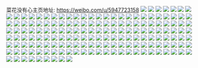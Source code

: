 菜花没有心主页地址: https://weibo.com/u/5947723158 
![](https://wx4.sinaimg.cn/mw2000/006uw2uGgy1h95wo3zivuj32c03407wi.jpg) 
![](https://wx4.sinaimg.cn/mw2000/006uw2uGgy1h95woj9961j32c0340qv7.jpg) 
![](https://wx4.sinaimg.cn/mw2000/006uw2uGgy1h8grxynsgbj32c0340hdx.jpg) 
![](https://wx4.sinaimg.cn/mw2000/006uw2uGgy1h8grxt8u25j32c0340x6r.jpg) 
![](https://wx4.sinaimg.cn/mw2000/006uw2uGgy1h78tt8r4t5j30u00sutbs.jpg) 
![](https://wx4.sinaimg.cn/mw2000/006uw2uGgy1h73ywpx9j1j32c0340e83.jpg) 
![](https://wx4.sinaimg.cn/mw2000/006uw2uGgy1h73ywlzmklj32c0340x6q.jpg) 
![](https://wx4.sinaimg.cn/mw2000/006uw2uGgy1h73ywkjxbbj32c0340hdt.jpg) 
![](https://wx4.sinaimg.cn/mw2000/006uw2uGgy1h73ywjkuyoj32c0340e82.jpg) 
![](https://wx4.sinaimg.cn/mw2000/006uw2uGgy1h73ywi3borj32c0340e82.jpg) 
![](https://wx4.sinaimg.cn/mw2000/006uw2uGgy1h73yww8sg2j32c0340x6p.jpg) 
![](https://wx4.sinaimg.cn/mw2000/006uw2uGgy1h73ywuuxo8j334033y1kx.jpg) 
![](https://wx4.sinaimg.cn/mw2000/006uw2uGgy1h73ywxvliwj32c0340b2c.jpg) 
![](https://wx4.sinaimg.cn/mw2000/006uw2uGgy1h6oxkcgdu6j30wr1z0hdt.jpg) 
![](https://wx4.sinaimg.cn/mw2000/006uw2uGgy1h5tqgbstonj32c0341arz.jpg) 
![](https://wx4.sinaimg.cn/mw2000/006uw2uGgy1h5tqfrm59rj32c0341dyz.jpg) 
![](https://wx4.sinaimg.cn/mw2000/006uw2uGgy1h5tqfm8p26j32c03404qs.jpg) 
![](https://wx4.sinaimg.cn/mw2000/006uw2uGgy1h5tqfv9hyyj32c034l4l1.jpg) 
![](https://wx4.sinaimg.cn/mw2000/006uw2uGgy1h5tqfzm6pxj32c03414qs.jpg) 
![](https://wx4.sinaimg.cn/mw2000/006uw2uGgy1h5tqg2nssuj32c03404dt.jpg) 
![](https://wx4.sinaimg.cn/mw2000/006uw2uGgy1h40zp6e8fsj32c0340e83.jpg) 
![](https://wx4.sinaimg.cn/mw2000/006uw2uGgy1h40zpllarej30u01hce7f.jpg) 
![](https://wx4.sinaimg.cn/mw2000/006uw2uGgy1h2v85jhp6gj32c02c0b2a.jpg) 
![](https://wx4.sinaimg.cn/mw2000/006uw2uGgy1h2v85vfyhlj32c02c07wi.jpg) 
![](https://wx4.sinaimg.cn/mw2000/006uw2uGgy1h2v85y7z7uj32c02c0x6p.jpg) 
![](https://wx4.sinaimg.cn/mw2000/006uw2uGgy1h2v85nmrx6j32c0340b2a.jpg) 
![](https://wx4.sinaimg.cn/mw2000/006uw2uGgy1h2v85m71quj32c0340b2a.jpg) 
![](https://wx4.sinaimg.cn/mw2000/006uw2uGgy1h2v85py567j32c0340b2a.jpg) 
![](https://wx4.sinaimg.cn/mw2000/006uw2uGgy1h2v85r9tirj32c02c0hdt.jpg) 
![](https://wx4.sinaimg.cn/mw2000/006uw2uGgy1h2v85wz4l4j32c03404qq.jpg) 
![](https://wx4.sinaimg.cn/mw2000/006uw2uGgy1h2v85s9rkjj32c02c0npd.jpg) 
![](https://wx4.sinaimg.cn/mw2000/006uw2uGgy1h2b9b4uwyvj32c03407wk.jpg) 
![](https://wx4.sinaimg.cn/mw2000/006uw2uGgy1h22fr64sl4j30vc15s7c8.jpg) 
![](https://wx4.sinaimg.cn/mw2000/006uw2uGgy1h1l4x5kfr8j30vc15sahj.jpg) 
![](https://wx4.sinaimg.cn/mw2000/006uw2uGgy1h1l4x68f3nj31c62dohdt.jpg) 
![](https://wx4.sinaimg.cn/mw2000/006uw2uGgy1h1l4x7r6flj31sc2dshdt.jpg) 
![](https://wx4.sinaimg.cn/mw2000/006uw2uGgy1gzq1rw7dlrj32c03407wh.jpg) 
![](https://wx4.sinaimg.cn/mw2000/006uw2uGly1gy7tmk0bf5j32c02c0x6r.jpg) 
![](https://wx4.sinaimg.cn/mw2000/006uw2uGgy1gttqtsd1gsj32c02c0b2a.jpg) 
![](https://wx4.sinaimg.cn/mw2000/006uw2uGgy1gttqu0igg6j32c02c0x6p.jpg) 
![](https://wx4.sinaimg.cn/mw2000/006uw2uGly1gr2zwazcfqj32c02c07wm.jpg) 
![](https://wx4.sinaimg.cn/mw2000/006uw2uGly1gr2zxkb2m6j32c02c0e88.jpg) 
![](https://wx4.sinaimg.cn/mw2000/006uw2uGly1gr2zx26yjxj32c02c0kjt.jpg) 
![](https://wx4.sinaimg.cn/mw2000/006uw2uGly1gr2zwlmvkij32c02c0npj.jpg) 
![](https://wx4.sinaimg.cn/mw2000/006uw2uGly1goyfgncpknj32c02c0e82.jpg) 
![](https://wx4.sinaimg.cn/mw2000/006uw2uGly1goyffrv2b8j32c02by4qq.jpg) 
![](https://wx4.sinaimg.cn/mw2000/006uw2uGgy1gmwg571hrtj32bc334qv8.jpg) 
![](https://wx4.sinaimg.cn/mw2000/006uw2uGgy1gmwg5vvc06j33342bcnpg.jpg) 
![](https://wx4.sinaimg.cn/mw2000/006uw2uGgy1gmwg6ngxdjj33342bc1l1.jpg) 
![](https://wx4.sinaimg.cn/mw2000/006uw2uGgy1gmwg7bqk2aj32bc334e84.jpg) 
![](https://wx4.sinaimg.cn/mw2000/006uw2uGgy1gmwg7z47nhj32bc334e84.jpg) 
![](https://wx4.sinaimg.cn/mw2000/006uw2uGgy1gmwg8ml58pj32bc3347wk.jpg) 
![](https://wx4.sinaimg.cn/mw2000/006uw2uGgy1gmwg94d2ayj32bc334b2b.jpg) 
![](https://wx4.sinaimg.cn/mw2000/006uw2uGgy1gmwg9st0rdj32bc334hdw.jpg) 
![](https://wx4.sinaimg.cn/mw2000/006uw2uGgy1gmwg9tr66ej30qy0qyaca.jpg) 
![](https://wx4.sinaimg.cn/mw2000/c3d4c733gy1h95ytax8lcj20u013zq9h.jpg) 
![](https://wx4.sinaimg.cn/mw2000/c3d4c733gy1h95yt9zdzej20u0140n0s.jpg) 
![](https://wx4.sinaimg.cn/mw2000/c3d4c733gy1h95yt8hmt7j20u01hcwlc.jpg) 
![](https://wx4.sinaimg.cn/mw2000/c3d4c733gy1h95yt9hd2xj20u013vdoi.jpg) 
![](https://wx4.sinaimg.cn/mw2000/c3d4c733gy1h95ytyw3r1j20u01hcn2x.jpg) 
![](https://wx4.sinaimg.cn/mw2000/c3d4c733gy1h95yv0czw0j20u0140ais.jpg) 
![](https://wx4.sinaimg.cn/mw2000/c3d4c733gy1h7k3ifknaij20u016011r.jpg) 
![](https://wx4.sinaimg.cn/mw2000/c3d4c733gy1h7k3iguev6j20u00xrjyj.jpg) 
![](https://wx4.sinaimg.cn/mw2000/c3d4c733gy1h7k3ii9zgij20u01hcgs2.jpg) 
![](https://wx4.sinaimg.cn/mw2000/c3d4c733gy1h7k3ijg6t0j20u01i4110.jpg) 
![](https://wx4.sinaimg.cn/mw2000/c3d4c733gy1h7k3ill9fsj20u01hctt9.jpg) 
![](https://wx4.sinaimg.cn/mw2000/c3d4c733gy1h7k3io6samj20u01hcars.jpg) 
![](https://wx4.sinaimg.cn/mw2000/c3d4c733gy1h7k3is2sc2j20u0140gor.jpg) 
![](https://wx4.sinaimg.cn/mw2000/c3d4c733gy1h6sfftxpxkj20u0140jse.jpg) 
![](https://wx4.sinaimg.cn/mw2000/c3d4c733gy1h6sffugcrwj20u01403zj.jpg) 
![](https://wx4.sinaimg.cn/mw2000/c3d4c733gy1h60nl8d5ruj20u0190jzh.jpg) 
![](https://wx4.sinaimg.cn/mw2000/c3d4c733gy1h60nl8wxwcj21900u0n6z.jpg) 
![](https://wx4.sinaimg.cn/mw2000/c3d4c733gy1h60ns5y6blj20u0190q4m.jpg) 
![](https://wx4.sinaimg.cn/mw2000/c3d4c733gy1h60nl5srm1j20u0140418.jpg) 
![](https://wx4.sinaimg.cn/mw2000/c3d4c733gy1h60nl6ylooj20u0140dnx.jpg) 
![](https://wx4.sinaimg.cn/mw2000/c3d4c733gy1h60nl59c61j20u0140di4.jpg) 
![](https://wx4.sinaimg.cn/mw2000/c3d4c733gy1h60nohz674j20u014075j.jpg) 
![](https://wx4.sinaimg.cn/mw2000/c3d4c733gy1h60nl7naofj20u011iqak.jpg) 
![](https://wx4.sinaimg.cn/mw2000/c3d4c733gy1h60nl814vsj20u0190ael.jpg) 
![](https://wx4.sinaimg.cn/mw2000/c3d4c733gy1h60nl6jijej20u014079i.jpg) 
![](https://wx4.sinaimg.cn/mw2000/c3d4c733gy1h60ns5e6xkj20u0140jve.jpg) 
![](https://wx4.sinaimg.cn/mw2000/c3d4c733gy1h60nl65hqrj21400u0t8x.jpg) 
![](https://wx4.sinaimg.cn/mw2000/c3d4c733gy1h60ns6ll6aj20u01rqabl.jpg) 
![](https://wx4.sinaimg.cn/mw2000/c3d4c733gy1h5c682mk3tj21900u0wnr.jpg) 
![](https://wx4.sinaimg.cn/mw2000/c3d4c733gy1h5c683bbuyj20u019046i.jpg) 
![](https://wx4.sinaimg.cn/mw2000/c3d4c733ly1h3c24yqdycj20u01407a4.jpg) 
![](https://wx4.sinaimg.cn/mw2000/c3d4c733ly1h3c24yy2anj20u0140jz6.jpg) 
![](https://wx4.sinaimg.cn/mw2000/c3d4c733ly1h3c2502osij20u0140gsq.jpg) 
![](https://wx4.sinaimg.cn/mw2000/c3d4c733ly1h3c250lgt0j215d0u047o.jpg) 
![](https://wx4.sinaimg.cn/mw2000/c3d4c733gy1gyulu3xe27j20u0140q8l.jpg) 
![](https://wx4.sinaimg.cn/mw2000/c3d4c733gy1gyulu4gx9ij20u0140tef.jpg) 
![](https://wx4.sinaimg.cn/mw2000/c3d4c733gy1gyulu4y2uhj20u0140tda.jpg) 
![](https://wx4.sinaimg.cn/mw2000/c3d4c733gy1gyulu5ixd0j20u0140dkw.jpg) 
![](https://wx4.sinaimg.cn/mw2000/c3d4c733gy1gq47pg1htij20u0140drv.jpg) 
![](https://wx4.sinaimg.cn/mw2000/c3d4c733gy1gq47pc6v0wj20u00u07e4.jpg) 
![](https://wx4.sinaimg.cn/mw2000/c3d4c733gy1gq47phw4tdj20u01407g6.jpg) 
![](https://wx4.sinaimg.cn/mw2000/c3d4c733gy1gq47pmd5qjj20u014011d.jpg) 
![](https://wx4.sinaimg.cn/mw2000/c3d4c733gy1gq47p9g7daj20u00u0wl5.jpg) 
![](https://wx4.sinaimg.cn/mw2000/c3d4c733gy1gq47qvc0k5j20m80m2q7c.jpg) 
![](https://wx4.sinaimg.cn/mw2000/c3d4c733ly1gnqlzzdj8oj20mz0h8di1.jpg) 
![](https://wx4.sinaimg.cn/mw2000/c3d4c733ly1gnqm1e7w53j20u0140dle.jpg) 
![](https://wx4.sinaimg.cn/mw2000/c3d4c733ly1gnqm6u7dm3j20mz0cmtat.jpg) 
![](https://wx4.sinaimg.cn/mw2000/c3d4c733ly1gi0r0dgf1lj20h00grwi7.jpg) 
![](https://wx4.sinaimg.cn/mw2000/c3d4c733ly1gi0r0cp3emj20u00u07bq.jpg) 
![](https://wx4.sinaimg.cn/mw2000/c3d4c733ly1gi0r0cz9qrj20u01hcn76.jpg) 
![](https://wx4.sinaimg.cn/mw2000/c3d4c733ly1gi0r0d7z1zj20u01hcqb7.jpg) 
![](https://wx4.sinaimg.cn/mw2000/c3d4c733ly1gi0r0voducj20u00u07ch.jpg) 
![](https://wx4.sinaimg.cn/mw2000/c3d4c733ly1gh7pz6o82uj20u00u0aj0.jpg) 
![](https://wx4.sinaimg.cn/mw2000/c3d4c733ly1gh7pz79jisj20u00u0q56.jpg) 
![](https://wx4.sinaimg.cn/mw2000/c3d4c733ly1gh7pz8ixywj21400u07f4.jpg) 
![](https://wx4.sinaimg.cn/mw2000/c3d4c733ly1gh7pz5i4d3j20u01407j4.jpg) 
![](https://wx4.sinaimg.cn/mw2000/c3d4c733ly1gh7pz2cpawj20u00u0q5m.jpg) 
![](https://wx4.sinaimg.cn/mw2000/c3d4c733ly1gh7pz3polqj20u01bawvv.jpg) 
![](https://wx4.sinaimg.cn/mw2000/c3d4c733ly1gh7pz9p7agj20u00u0k05.jpg) 
![](https://wx4.sinaimg.cn/mw2000/c3d4c733ly1gh7pz1kno7j20u00u07fg.jpg) 
![](https://wx4.sinaimg.cn/mw2000/c3d4c733ly1gh7q029wpij20mi0u0whb.jpg) 
![](https://wx4.sinaimg.cn/mw2000/c3d4c733ly1gh3988jmi7j20u00u0gwj.jpg) 
![](https://wx4.sinaimg.cn/mw2000/c3d4c733ly1gh39883td0j20u00u0doj.jpg) 
![](https://wx4.sinaimg.cn/mw2000/c3d4c733ly1gg61tdnahkj20u0190aef.jpg) 
![](https://wx4.sinaimg.cn/mw2000/c3d4c733ly1gg61tdyvvdj20n90yvwjb.jpg) 
![](https://wx4.sinaimg.cn/mw2000/c3d4c733ly1gg61td9rv9j21080r6wkj.jpg) 
![](https://wx4.sinaimg.cn/mw2000/c3d4c733ly1gg61te9exaj21910u0k7r.jpg) 
![](https://wx4.sinaimg.cn/mw2000/c3d4c733ly1gg61tge3fij20u0191tnz.jpg) 
![](https://wx4.sinaimg.cn/mw2000/c3d4c733ly1gg61tetcaej21910u0ndu.jpg) 
![](https://wx4.sinaimg.cn/mw2000/c3d4c733ly1gg61tfnskdj21900u0119.jpg) 
![](https://wx4.sinaimg.cn/mw2000/c3d4c733ly1gg61tfy42vj20u0190gsc.jpg) 
![](https://wx4.sinaimg.cn/mw2000/c3d4c733ly1gg61v12qlpj21910u0k6f.jpg) 
![](https://wx4.sinaimg.cn/mw2000/c3d4c733ly1gdyr7txwmuj20u00u0thv.jpg) 
![](https://wx4.sinaimg.cn/mw2000/c3d4c733ly1gdyr7tdpodj20u00u07db.jpg) 
![](https://wx4.sinaimg.cn/mw2000/c3d4c733ly1gdyr7scdr5j20u00u0n78.jpg) 
![](https://wx4.sinaimg.cn/mw2000/c3d4c733ly1gdyr7uaxolj20u00u0wme.jpg) 
![](https://wx4.sinaimg.cn/mw2000/c3d4c733ly1gdwlow9jh0j20u0140aqd.jpg) 
![](https://wx4.sinaimg.cn/mw2000/c3d4c733ly1gdwlovvncfj20u0140n6t.jpg) 
![](https://wx4.sinaimg.cn/mw2000/c3d4c733ly1gdwlowrn6aj20u0140nid.jpg) 
![](https://wx4.sinaimg.cn/mw2000/c3d4c733ly1gcw07sq917j20tu0tu79j.jpg) 
![](https://wx4.sinaimg.cn/mw2000/c3d4c733ly1gcw07shde8j20n0171tjr.jpg) 
![](https://wx4.sinaimg.cn/mw2000/c3d4c733ly1gborulf9cmj20u00u0164.jpg) 
![](https://wx4.sinaimg.cn/mw2000/c3d4c733ly1gborus6sy2j20u00u0n6m.jpg) 
![](https://wx4.sinaimg.cn/mw2000/c3d4c733ly1gboruse1brj20u00u00yq.jpg) 
![](https://wx4.sinaimg.cn/mw2000/c3d4c733ly1gb24qlx8v8j20u00u07ap.jpg) 
![](https://wx4.sinaimg.cn/mw2000/c3d4c733ly1gb24qmzfahj20u00u0an3.jpg) 
![](https://wx4.sinaimg.cn/mw2000/c3d4c733ly1gagev2va23j21900u0wmj.jpg) 
![](https://wx4.sinaimg.cn/mw2000/c3d4c733ly1gagev3p1ipj21900u0gsv.jpg) 
![](https://wx4.sinaimg.cn/mw2000/c3d4c733ly1g8byju8wr2j20u00u0qe1.jpg) 
![](https://wx4.sinaimg.cn/mw2000/c3d4c733ly1g8byjusnxwj20u00u07g5.jpg) 
![](https://wx4.sinaimg.cn/mw2000/c3d4c733ly1g7ovmemyv0j20u00u04av.jpg) 
![](https://wx4.sinaimg.cn/mw2000/c3d4c733ly1g7ovmev87uj20u00u0drg.jpg) 
![](https://wx4.sinaimg.cn/mw2000/c3d4c733ly1g7ovmfgux8j20u00u0al4.jpg) 
![](https://wx4.sinaimg.cn/mw2000/c3d4c733ly1g7ml6karskj20u90u043v.jpg) 
![](https://wx4.sinaimg.cn/mw2000/c3d4c733ly1g7ml6jtdeoj20u00u0484.jpg) 
![](https://wx4.sinaimg.cn/mw2000/c3d4c733ly1g7ml6korsyj20u00u045u.jpg) 
![](https://wx4.sinaimg.cn/mw2000/c3d4c733ly1g7hv8mxf5kj21900u0n6v.jpg) 
![](https://wx4.sinaimg.cn/mw2000/c3d4c733ly1g7hv8lxhdlj216g0u0qbg.jpg) 
![](https://wx4.sinaimg.cn/mw2000/c3d4c733ly1g7hv8lajbpj21900u04dn.jpg) 
![](https://wx4.sinaimg.cn/mw2000/c3d4c733ly1g7hv8mc8nrj20u00u041c.jpg) 
![](https://wx4.sinaimg.cn/mw2000/c3d4c733ly1g6xqn6qfd5j20u00u0n3z.jpg) 
![](https://wx4.sinaimg.cn/mw2000/c3d4c733ly1g6xqop1u7aj20u00u0dlt.jpg) 
![](https://wx4.sinaimg.cn/mw2000/c3d4c733ly1g6xqqxof5qj20se0sbwkq.jpg) 
![](https://wx4.sinaimg.cn/mw2000/c3d4c733ly1g4h6lsrkqqj20u00s84qp.jpg) 
![](https://wx4.sinaimg.cn/mw2000/c3d4c733ly1g4h6lq51tlj22c02c0qv5.jpg) 
![](https://wx4.sinaimg.cn/mw2000/c3d4c733gy1ftpu4rsgmej22c0340u0x.jpg) 
![](https://wx4.sinaimg.cn/mw2000/c3d4c733gy1ftpu51ijxhj23402c04qq.jpg) 
![](https://wx4.sinaimg.cn/mw2000/c3d4c733gy1ftpu5ecviyj22c03407wj.jpg) 
![](https://wx4.sinaimg.cn/mw2000/c3d4c733gy1ftpu5p0p2cj22c03407wi.jpg) 
![](https://wx4.sinaimg.cn/mw2000/c3d4c733gy1ftpu5wf57ej20xc18eu0x.jpg) 
![](https://wx4.sinaimg.cn/mw2000/c3d4c733gy1ftpu6286oxj22c02c0e81.jpg) 

